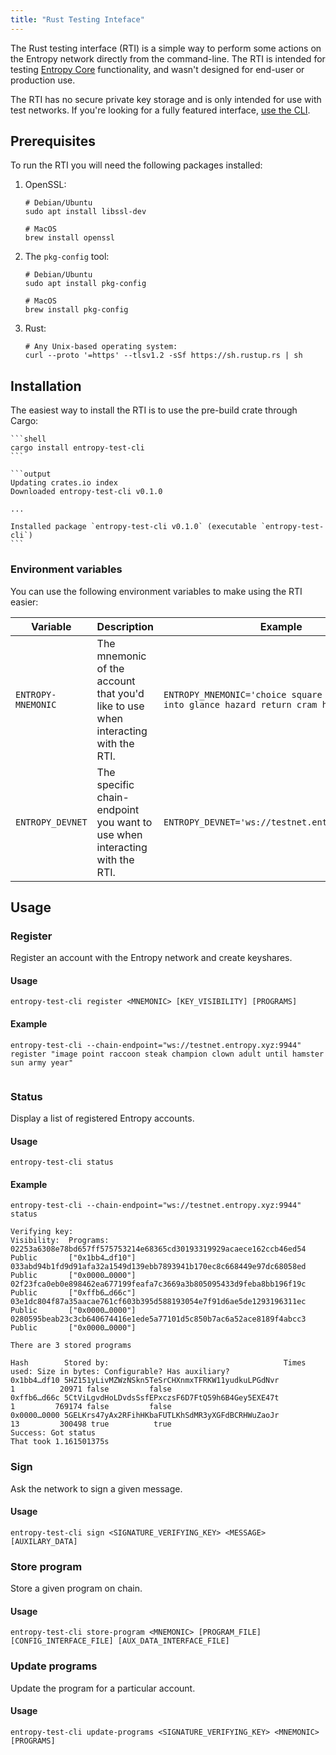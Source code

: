 ```yaml
---
title: "Rust Testing Inteface"
---
```


The Rust testing interface (RTI) is a simple way to perform some actions on the Entropy network directly from the command-line. The RTI is intended for testing [Entropy Core](https://github.com/entropyxyz/entropy-core) functionality, and wasn't designed for end-user or production use.

The RTI has no secure private key storage and is only intended for use with test networks. If you're looking for a fully featured interface, [use the CLI](./cli.md).

## Prerequisites

To run the RTI you will need the following packages installed:

1. OpenSSL:

    ```shell
    # Debian/Ubuntu
    sudo apt install libssl-dev
    ```

    ```shell
    # MacOS
    brew install openssl 
    ```
    
2. The `pkg-config` tool:

    ```shell
    # Debian/Ubuntu
    sudo apt install pkg-config
    ```

    ```shell
    # MacOS
    brew install pkg-config
    ```

3. Rust:

    ```shell
    # Any Unix-based operating system:
    curl --proto '=https' --tlsv1.2 -sSf https://sh.rustup.rs | sh
    ```

## Installation

The easiest way to install the RTI is to use the pre-build crate through Cargo:

    ```shell
    cargo install entropy-test-cli
    ```

    ```output
    Updating crates.io index
    Downloaded entropy-test-cli v0.1.0

    ...

    Installed package `entropy-test-cli v0.1.0` (executable `entropy-test-cli`) 
    ```

### Environment variables

You can use the following environment variables to make using the RTI easier:

| Variable | Description | Example |
| -------- | ----------- | ------- |
| `ENTROPY-MNEMONIC` | The mnemonic of the account that you'd like to use when interacting with the RTI. | `ENTROPY_MNEMONIC='choice square dance because into glance hazard return cram host snap deer'` |
| `ENTROPY_DEVNET` | The specific chain-endpoint you want to use when interacting with the RTI. | `ENTROPY_DEVNET='ws://testnet.entropy.xyz:9944'` |

## Usage

### Register

Register an account with the Entropy network and create keyshares.

#### Usage

```output
entropy-test-cli register <MNEMONIC> [KEY_VISIBILITY] [PROGRAMS]
```

#### Example

```shell
entropy-test-cli --chain-endpoint="ws://testnet.entropy.xyz:9944" register "image point raccoon steak champion clown adult until hamster sun army year"
```

```output

```

### Status

Display a list of registered Entropy accounts.

#### Usage

```output
entropy-test-cli status
```

#### Example

```shell
entropy-test-cli --chain-endpoint="ws://testnet.entropy.xyz:9944" status
```

```output
Verifying key:                                                   Visibility:  Programs:
02253a6308e78bd657ff575753214e68365cd30193319929acaece162ccb46ed54 Public       ["0x1bb4…df10"]
033abd94b1fd9d91afa32a1549d139ebb7893941b170ec8c668449e97dc68058ed Public       ["0x0000…0000"]
02f23fca0eb0e898462ea677199feafa7c3669a3b805095433d9feba8bb196f19c Public       ["0xffb6…d66c"]
03e1dc804f87a35aacae761cf603b395d588193054e7f91d6ae5de1293196311ec Public       ["0x0000…0000"]
0280595beab23c3cb640674416e1ede5a77101d5c850b7ac6a52ace8189f4abcc3 Public       ["0x0000…0000"]

There are 3 stored programs

Hash        Stored by:                                       Times used: Size in bytes: Configurable? Has auxiliary?
0x1bb4…df10 5HZ151yLivMZWzNSkn5TeSrCHXnmxTFRKW11yudkuLPGdNvr           1          20971 false         false
0xffb6…d66c 5CtViLgvdHoLDvdsSsfEPxczsF6D7FtQ59h6B4Gey5EXE47t           1         769174 false         false
0x0000…0000 5GELKrs47yAx2RFihHKbaFUTLKhSdMR3yXGFdBCRHWuZaoJr          13         300498 true          true
Success: Got status
That took 1.161501375s
```

### Sign

Ask the network to sign a given message.

#### Usage

```output
entropy-test-cli sign <SIGNATURE_VERIFYING_KEY> <MESSAGE> [AUXILARY_DATA]
```

### Store program

Store a given program on chain.

#### Usage

```output
entropy-test-cli store-program <MNEMONIC> [PROGRAM_FILE] [CONFIG_INTERFACE_FILE] [AUX_DATA_INTERFACE_FILE]
```

### Update programs

Update the program for a particular account.

#### Usage

```output
entropy-test-cli update-programs <SIGNATURE_VERIFYING_KEY> <MNEMONIC> [PROGRAMS]
```
